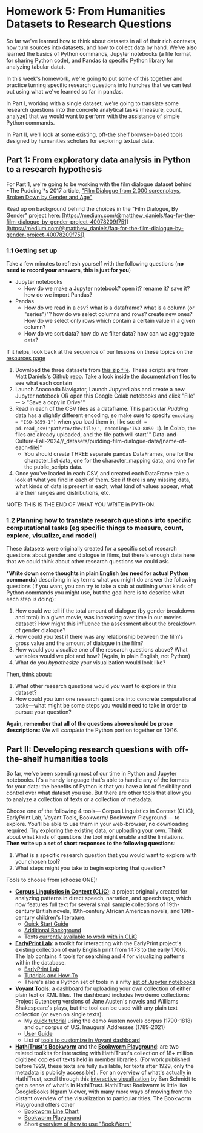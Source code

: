# Homework 5:  From Humanities Datasets to Research Questions

So far we've learned how to think about datasets in all of their rich contexts, how turn sources into datasets, and how to collect data by hand. We've also learned the basics of Python commands, Jupyter notebooks (a file format for sharing Python code), and Pandas (a specific Python library for analyzing tabular data).

In this week's homework, we're going to put some of this together and practice turning specific research questions into hunches that we can test out using what we've learned so far in pandas. 

In Part I, working with a single dataset, we're going to translate some research questions into the concrete analytical tasks (measure, count, analyze) that we would want to perform with the assistance of simple Python commands. 

In Part II, we'll look at some existing, off-the shelf browser-based tools designed by humanities scholars for exploring textual data.


## Part 1: From exploratory data analysis in Python to a research hypothesis

For Part 1, we're going to be working with the film dialogue dataset behind *The Pudding'*s 2017 article, ["Film Dialogue from 2,000 screenplays, Broken Down by Gender and Age"](https://pudding.cool/2017/03/film-dialogue/)

Read up on background behind the choices in the "Film Dialogue, By Gender" project here: [https://medium.com/@matthew_daniels/faq-for-the-film-dialogue-by-gender-project-40078209f751](https://medium.com/@matthew_daniels/faq-for-the-film-dialogue-by-gender-project-40078209f751)



### 1.1 Getting set up

Take a few minutes to refresh yourself with the following questions (**no need to record your answers, this is just for you**)

- Jupyter notebooks
	- How do we make a Jupyter notebook? open it? rename it? save it? how do we import Pandas?
- Pandas
	- How do we read in a csv? what is a dataframe? what is a column (or "series")"? how do we select columns and rows? create new ones? How do we select only rows which contain a certain value in a given column?
	- How do we sort data? how do we filter data?  how can we aggregate data?

If it helps, look back at the sequence of our lessons on these topics on the [resources page](https://sceckert.github.io/Data-and-Culture-Fall-2024/resources)

1. Download the three datasets from [this zip file](https://github.com/sceckert/Data-and-Culture-Fall-2024/blob/main/_datasets/pudding-film-dialogue-data.zip?raw=true). These scripts are from Matt Daniels's [Github repo](https://github.com/matthewfdaniels/scripts/). Take a look inside the documentation files to see what each contain
2. Launch Anaconda Navigator, Launch JupyterLabs and create a new Jupyter notebook  OR open this Google Colab notebooks and click "File" -- > "Save a copy in Drive""
3. Read in each of the CSV files as a dataframe. This particular *Pudding* data has a slightly different encoding, so make sure to specify `encoding = "ISO-8859-1")` when you load them in, like so: `df = pd.read_csv('path/to/the/file/', encoding='ISO-8859-1`).  In Colab, the files are already uploaded, and the file path will start"" Data-and-Culture-Fall-2024//_datasets/pudding-film-dialogue-data/[name-of-each-file]"
	- You should create THREE separate pandas DataFrames, one for the character_list data, one for the character_mapping data, and one for the public_scripts data.
4. Once you've loaded in each CSV, and created each DataFrame take a look at what you find in each of them. See if there is any missing data, what kinds of data is present in each, what kind of values appear, what are their ranges and distributions, etc. 

NOTE: THIS IS THE END OF WHAT YOU WRITE in PYTHON.

### 1.2 Planning how to translate research questions into specific computational tasks (eg specific things to measure, count, explore, visualize, and model)

These datasets were originally created for a specific set of research questions about gender and dialogue in films, but there's enough data here that we could think about other research questions we could ask.

***Write down some thoughts in plain English (no need for actual Python commands)** describing in lay terms what you might do answer the following questions (If you want, you can try to take a stab at outlining what kinds of Python commands you might use, but the goal here is to describe what each step is doing): 

1. How could we tell if the total amount of dialogue (by gender breakdown and total) in a given movie, was increasing over time in our movies dataset? How might this influence the assessment about the breakdown of gender dialogue?
2. How could you test if there was any relationship between the film's gross value and the amount of dialogue in the film?
3. How would you visualize one of the research questions above? What variables would we plot and how? (Again, in plain English, not Python)
4. What do you *hypothesize* your visualization would look like? 

Then, think about:

1. What other research questions would *you* want to explore in this dataset?
2. How could you turn one research questions into concrete computational tasks––what might be some steps you would need to take in order to pursue your question?

**Again, remember that all of the questions above should be prose descriptions**: We will *complete* the Python portion together on 10/16.


## Part II: Developing research questions with off-the-shelf humanities tools

So far, we've been spending most of our time in Python and Jupyter notebooks. It's a handy language that's able to handle any of the formats for your data: the benefits of Python is that you have a lot of flexibility and control over what dataset you use. But there are other tools that allow you to analyze a collection of texts or a collection of metadata.

Choose one of the following 4 tools–– Corpus Linguistics in Context (CLiC), EarlyPrint Lab, Voyant Tools, Bookworm/ Bookworm Playground –– to explore. You'll be able to use them in your web-browser, no downloading required. Try exploring the existing data, or uploading your own. Think about what kinds of questions the tool might enable and the limitations. **Then write up a set of short responses to the following questions**:

1. What is a specific research question that you would want to explore with your chosen tool? 
2. What steps might you take to begin exploring that question?

Tools to choose from (choose ONE):

+ [**Corpus Linguistics in Context (CLiC)**](https://clic.bham.ac.uk/): a project originally created for analyzing patterns in direct speech, narration, and speech tags, which now features full text for several small sample collections of 19th-century British novels, 19th-century African American novels, and 19th-century children's literature.
	+ [Quick Start Guide](https://blog.bham.ac.uk/clic-dickens/2022/06/15/clic-quick-start-guide/)
	+ [Additional Background](https://clic.readthedocs.io/en/2.1/clicanalysis.html)
	+ Texts [currently available to work with in CLiC](https://github.com/mahlberg-lab/corpora/blob/master/INDEX.pdf)
+ [**EarlyPrint Lab**](https://earlyprint.org/lab/): a toolkit for interacting with the EarlyPrint project's existing collection of early English print from 1473 to the early 1700s. The lab contains 4 tools for searching and 4 for visualizing patterns within the database.
	+ [EarlyPrint Lab](https://earlyprint.org/lab/)
	+ [Tutorials and How-To](https://earlyprint.org/how-to/)
	+ There's also a Python set of tools in a nifty [set of Jupyter notebooks](https://earlyprint.org/jupyterbook/intro.html)
+ [**Voyant Tools**](https://voyant-tools.org/): a dashboard for uploading your own collection of either plain text or XML files. The dashboard includes two demo collections: Project Gutenberg versions of Jane Austen's novels and Williams Shakespeare's plays, but the tool can be used with any plain text collection (or even on single texts).
	+ My [quick tutorial](https://github.com/sceckert/Data-and-Culture-Fall-2024/tree/main/_week6/Eckert-Text-Analysis-Introduction-to-Voyant.pdf) using the demo Austen novels corpus (1790-1818) and our corpus of U.S. Inaugural Addresses (1789-2021)
	+ [User Guide](https://voyant-tools.org/docs/#!/guide/start)
	+ List of [tools to customize in Voyant dashboard](https://voyant-tools.org/docs/#!/guide/tools)
+ [**HathiTrust's Bookworm**](https://bookworm.htrc.illinois.edu/develop/) and the [**Bookworm Playground**](https://bookworm.htrc.illinois.edu/app/): are two related toolkits for interacting with HathiTrust's collection of 18+ million digitized copies of texts held in member libraries. (For work published before 1929, these texts are fully available, for texts after 1929, only the metadata is publicly accessible) . For an overview of what's actually in HathiTrust, scroll through this [interactive visualization](https://creatingdata.us/datasets/hathi-features/) by Ben Schmidt to get a sense of what's in HathiTrust. HathiTrust Bookworm is little like GoogleBooks Ngram Viewer, with many more ways of moving from the distant overview of the visualization to particular titles. The Bookworm Playground offers other
	+ [Bookworm Line Chart](https://bookworm.htrc.illinois.edu/develop/)
	+ [Bookworm Playground](https://bookworm.htrc.illinois.edu/app/)
	+ Short [overview of how to use "BookWorm"](https://htrc.atlassian.net/wiki/spaces/COM/pages/43295225/HathiTrust+Bookworm+step-by-step+tutorial) 
